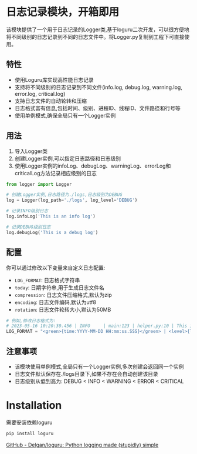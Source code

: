 # 日志记录模块，开箱即用

该模块提供了一个用于日志记录的Logger类,基于loguru二次开发，可以很方便地将不同级别的日志记录到不同的日志文件中。将Logger.py复制到工程下可直接使用。

## 特性

- 使用Loguru库实现高性能日志记录
- 支持将不同级别的日志记录到不同文件(info.log, debug.log, warning.log, error.log, critical.log)
- 支持日志文件的自动轮转和压缩
- 日志格式富有信息,包括时间、级别、进程ID、线程ID、文件路径和行号等
- 使用单例模式,确保全局只有一个Logger实例

## 用法

1. 导入Logger类
2. 创建Logger实例,可以指定日志路径和日志级别
3. 使用Logger实例的infoLog、debugLog、warningLog、errorLog和criticalLog方法记录相应级别的日志

```python
from logger import Logger

# 创建Logger实例,日志路径为./logs,日志级别为DEBUG
log = Logger(log_path='./logs', log_level='DEBUG')

# 记录INFO级别日志
log.infoLog('This is an info log')

# 记录DEBUG级别日志 
log.debugLog('This is a debug log')
```

## 配置

你可以通过修改以下变量来自定义日志配置:

- `LOG_FORMAT`: 日志格式字符串
- `today`: 日期字符串,用于生成日志文件名
- `compression`: 日志文件压缩格式,默认为zip
- `encoding`: 日志文件编码,默认为utf8
- `rotation`: 日志文件轮转大小,默认为50MB

```python
# 例如,修改日志格式为:
# 2023-05-16 10:20:30.456 | INFO     | main:123 | helper.py:10 | This is a log message
LOG_FORMAT = "<green>{time:YYYY-MM-DD HH:mm:ss.SSS}</green> | <level>{level: <8}</level> | <cyan>{process.name}:{process.id}</cyan> | <yellow>{file.path}:{line}</yellow> | {message}"
```

## 注意事项

- 该模块使用单例模式,全局只有一个Logger实例,多次创建会返回同一个实例
- 日志文件默认保存在./logs目录下,如果不存在会自动创建该目录
- 日志级别从低到高为: DEBUG < INFO < WARNING < ERROR < CRITICAL



# Installation

需要安装依赖loguru

```bash
pip install loguru
```

[GitHub - Delgan/loguru: Python logging made (stupidly) simple](https://github.com/Delgan/loguru)
